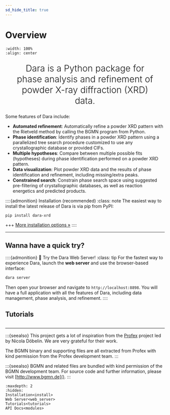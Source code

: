 ```yaml
---
sd_hide_title: true
---
```


<style>
    .keynote {
        font-size: 2em;
        font-weight: 300;
        text-align: center;
        margin: 24px 5%;
    }
</style>

# Overview

```{image} /_static/logo-with-text.svg
:width: 100%
:align: center
```

<p class="keynote">
Dara is a Python package for phase analysis and refinement of powder X-ray diffraction (XRD) data.
</p>

Some features of Dara include:

* **Automated refinement**: Automatically refine a powder XRD pattern with the Rietveld
  method by calling the BGMN program from Python.
* **Phase identification**: Identify phases in a powder XRD pattern using a parallelized
  tree search procedure customized to use any crystallographic database or provided
  CIFs.
* **Multiple hypotheses**: Compare between multiple possible fits (hypotheses) during phase
  identification performed on a powder XRD pattern.
* **Data visualization**: Plot powder XRD data and the results of phase identification
  and refinement, including missing/extra peaks.
* **Constrained search**: Constrain phase search space using suggested pre-filtering of
  crystallographic databases, as well as reaction energetics and predicted products.

::::{admonition} Installation (recommended)
:class: note
The easiest way to install the latest release of Dara is via pip from PyPI:

```
pip install dara-xrd
```

+++
[More installation options »](install.md)
::::

---

## Wanna have a quick try?
::::{admonition} 🚀 Try the Dara Web Server!
:class: tip
For the fastest way to experience Dara, launch the **web server** and use the browser-based interface:

```bash
dara server
```

Then open your browser and navigate to `http://localhost:8898`. You will have a full application with all the features of Dara, including data management, phase analysis, and refinement.
::::


## Tutorials

```{include} tutorial_grid.md
```

---
:::{seealso}
This project gets a lot of inspiration from the [Profex](https://www.profex-xrd.org/)
project led by Nicola Döbelin. We are very grateful for their work.

The BGMN binary and supporting files are all extracted from Profex with
kind permission from the Profex development team.
:::

:::{seealso}
BGMN and related files are bundled with kind permission of the BGMN development team. 
For source code and further information, please visit [http://www.bgmn.de]().
:::


```{toctree}
:maxdepth: 2
:hidden:
Installation<install>
Web Server<web_server>
Tutorials<tutorials>
API Docs<modules>
```
